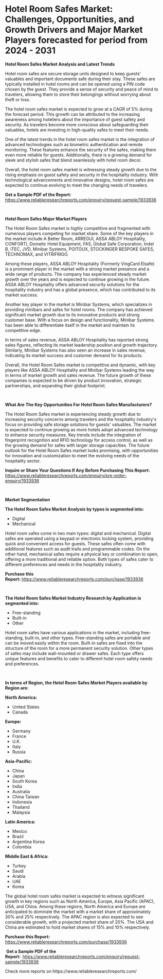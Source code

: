 <p><h1>Hotel Room Safes Market: Challenges, Opportunities, and Growth Drivers and Major Market Players forecasted for period from 2024 - 2031</h1></p><p><strong>Hotel Room Safes Market Analysis and Latest Trends</strong></p>
<p><p>Hotel room safes are secure storage units designed to keep guests' valuables and important documents safe during their stay. These safes are typically installed in hotel rooms and can be opened using a PIN code chosen by the guest. They provide a sense of security and peace of mind to travelers, allowing them to store their belongings without worrying about theft or loss.</p><p>The hotel room safes market is expected to grow at a CAGR of 5% during the forecast period. This growth can be attributed to the increasing awareness among hoteliers about the importance of guest safety and security. As travelers become more conscious about safeguarding their valuables, hotels are investing in high-quality safes to meet their needs.</p><p>One of the latest trends in the hotel room safes market is the integration of advanced technologies such as biometric authentication and remote monitoring. These features enhance the security of the safes, making them even more reliable for guests. Additionally, there is a growing demand for sleek and stylish safes that blend seamlessly with hotel room decor.</p><p>Overall, the hotel room safes market is witnessing steady growth due to the rising emphasis on guest safety and security in the hospitality industry. With technological advancements and innovative designs, hotel room safes are expected to continue evolving to meet the changing needs of travelers.</p></p>
<p><strong>Get a Sample PDF of the Report:&nbsp;</strong> <a href="https://www.reliableresearchreports.com/enquiry/request-sample/1933936">https://www.reliableresearchreports.com/enquiry/request-sample/1933936</a></p>
<p>&nbsp;</p>
<p><strong>Hotel Room Safes Major Market Players</strong></p>
<p><p>The Hotel Room Safes market is highly competitive and fragmented with numerous players competing for market share. Some of the key players in the market include A Better Room, ARREGUI, ASSA ABLOY Hospitality, CONFORTI, Dometic Hotel Equipment, FAS, Global Safe Corporation, Indel B, iTEC, JVD, Minibar Systems, POITOUX, STOCKINGER BESPOKE SAFES, TECHNOMAX, and VITRIFRIGO.</p><p>Among these players, ASSA ABLOY Hospitality (Formerly VingCard Elsafe) is a prominent player in the market with a strong market presence and a wide range of products. The company has experienced steady market growth over the years and is expected to continue growing in the future. ASSA ABLOY Hospitality offers advanced security solutions for the hospitality industry and has a global presence, which has contributed to its market success.</p><p>Another key player in the market is Minibar Systems, which specializes in providing minibars and safes for hotel rooms. The company has achieved significant market growth due to its innovative products and strong customer base. With a focus on design and functionality, Minibar Systems has been able to differentiate itself in the market and maintain its competitive edge.</p><p>In terms of sales revenue, ASSA ABLOY Hospitality has reported strong sales figures, reflecting its market leadership position and growth trajectory. Similarly, Minibar Systems has also seen an increase in sales revenue, indicating its market success and customer demand for its products.</p><p>Overall, the Hotel Room Safes market is competitive and dynamic, with key players like ASSA ABLOY Hospitality and Minibar Systems leading the way in terms of market growth and sales revenue. The future growth of these companies is expected to be driven by product innovation, strategic partnerships, and expanding their global footprint.</p></p>
<p>&nbsp;</p>
<p><strong>What Are The Key Opportunities For Hotel Room Safes Manufacturers?</strong></p>
<p><p>The Hotel Room Safes market is experiencing steady growth due to increasing security concerns among travelers and the hospitality industry's focus on providing safe storage solutions for guests' valuables. The market is expected to continue growing as more hotels adopt advanced technology to enhance security measures. Key trends include the integration of fingerprint recognition and RFID technology for access control, as well as the growing demand for safes with larger storage capacities. The future outlook for the Hotel Room Safes market looks promising, with opportunities for innovation and customization to meet the evolving needs of the hospitality sector.</p></p>
<p><strong>Inquire or Share Your Questions If Any Before Purchasing This Report:</strong> <a href="https://www.reliableresearchreports.com/enquiry/pre-order-enquiry/1933936">https://www.reliableresearchreports.com/enquiry/pre-order-enquiry/1933936</a></p>
<p>&nbsp;</p>
<p><strong>Market Segmentation</strong></p>
<p><strong>The Hotel Room Safes Market Analysis by types is segmented into:</strong></p>
<p><ul><li>Digital</li><li>Mechanical</li></ul></p>
<p><p>Hotel room safes come in two main types: digital and mechanical. Digital safes are operated using a keypad or electronic locking system, providing quick and convenient access for guests. These safes often come with additional features such as audit trails and programmable codes. On the other hand, mechanical safes require a physical key or combination to open, offering a more traditional and reliable option. Both types of safes cater to different preferences and needs in the hospitality industry.</p></p>
<p><strong>Purchase this Report:&nbsp;</strong><a href="https://www.reliableresearchreports.com/purchase/1933936">https://www.reliableresearchreports.com/purchase/1933936</a></p>
<p>&nbsp;</p>
<p><strong>The Hotel Room Safes Market Industry Research by Application is segmented into:</strong></p>
<p><ul><li>Free-standing</li><li>Built-in</li><li>Other</li></ul></p>
<p><p>Hotel room safes have various applications in the market, including free-standing, built-in, and other types. Free-standing safes are portable and can be moved easily within the room. Built-in safes are fixed into the structure of the room for a more permanent security solution. Other types of safes may include wall-mounted or drawer safes. Each type offers unique features and benefits to cater to different hotel room safety needs and preferences.</p></p>
<p>&nbsp;</p>
<p><strong>In terms of Region, the Hotel Room Safes Market Players available by Region are:</strong></p>
<p>
    <p> <strong> North America: </strong>
        <ul>
            <li>United States</li>
            <li>Canada</li>
        </ul>
        </p> 
    <p> <strong> Europe: </strong>
        <ul>
            <li>Germany</li>
            <li>France</li>
            <li>U.K.</li>
            <li>Italy</li>
            <li>Russia</li>
        </ul>
        </p> 
    <p> <strong> Asia-Pacific: </strong>
        <ul>
            <li>China</li>
            <li>Japan</li>
            <li>South Korea</li>
            <li>India</li>
            <li>Australia</li>
            <li>China Taiwan</li>
            <li>Indonesia</li>
            <li>Thailand</li>
            <li>Malaysia</li>
        </ul>
        </p> 
    <p> <strong> Latin America: </strong>
        <ul>
            <li>Mexico</li>
            <li>Brazil</li>
            <li>Argentina Korea</li>
            <li>Colombia</li>
        </ul>
        </p> 
    <p> <strong> Middle East & Africa: </strong>
        <ul>
            <li>Turkey</li>
            <li>Saudi</li>
            <li>Arabia</li>
            <li>UAE</li>
            <li>Korea</li>
        </ul>
    </p>
    </p>
<p><p>The global hotel room safes market is expected to witness significant growth in key regions such as North America, Europe, Asia Pacific (APAC), USA, and China. Among these regions, North America and Europe are anticipated to dominate the market with a market share of approximately 30% and 25% respectively. The APAC region is also expected to see considerable growth, with a projected market share of 20%. The USA and China are estimated to hold market shares of 15% and 10% respectively.</p></p>
<p><strong>Purchase this Report: </strong><a href="https://www.reliableresearchreports.com/purchase/1933936">https://www.reliableresearchreports.com/purchase/1933936</a></p>
<p>&nbsp;<strong>Get a Sample PDF of the Report:&nbsp;&nbsp;</strong><a href="https://www.reliableresearchreports.com/enquiry/request-sample/1933936">https://www.reliableresearchreports.com/enquiry/request-sample/1933936</a></p>
<p><strong></strong></p>
<p>Check more reports on https://www.reliableresearchreports.com/</p>
